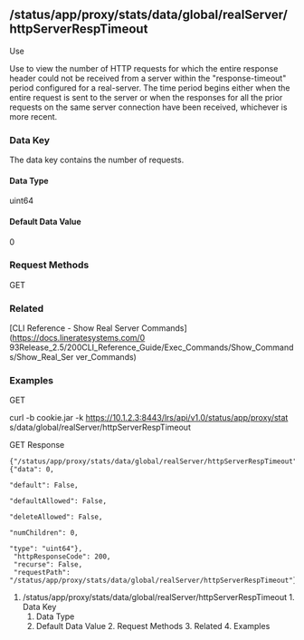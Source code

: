 ## /status/app/proxy/stats/data/global/realServer/httpServerRespTimeout

Use

Use to view the number of HTTP requests for which the entire response header
could not be received from a server within the "response-timeout" period
configured for a real-server. The time period begins either when the entire
request is sent to the server or when the responses for all the prior requests
on the same server connection have been received, whichever is more recent.

### Data Key

The data key contains the number of requests.

#### Data Type

uint64

#### Default Data Value

0

### Request Methods

GET

### Related

[CLI Reference - Show Real Server Commands](https://docs.lineratesystems.com/0
93Release_2.5/200CLI_Reference_Guide/Exec_Commands/Show_Commands/Show_Real_Ser
ver_Commands)

### Examples

GET

curl -b cookie.jar -k https://10.1.2.3:8443/lrs/api/v1.0/status/app/proxy/stat
s/data/global/realServer/httpServerRespTimeout

GET Response

    
    {"/status/app/proxy/stats/data/global/realServer/httpServerRespTimeout": {"data": 0,
                                                                               "default": False,
                                                                               "defaultAllowed": False,
                                                                               "deleteAllowed": False,
                                                                               "numChildren": 0,
                                                                               "type": "uint64"},
     "httpResponseCode": 200,
     "recurse": False,
     "requestPath": "/status/app/proxy/stats/data/global/realServer/httpServerRespTimeout"}
    

  1. /status/app/proxy/stats/data/global/realServer/httpServerRespTimeout
    1. Data Key
      1. Data Type
      2. Default Data Value
    2. Request Methods
    3. Related
    4. Examples

